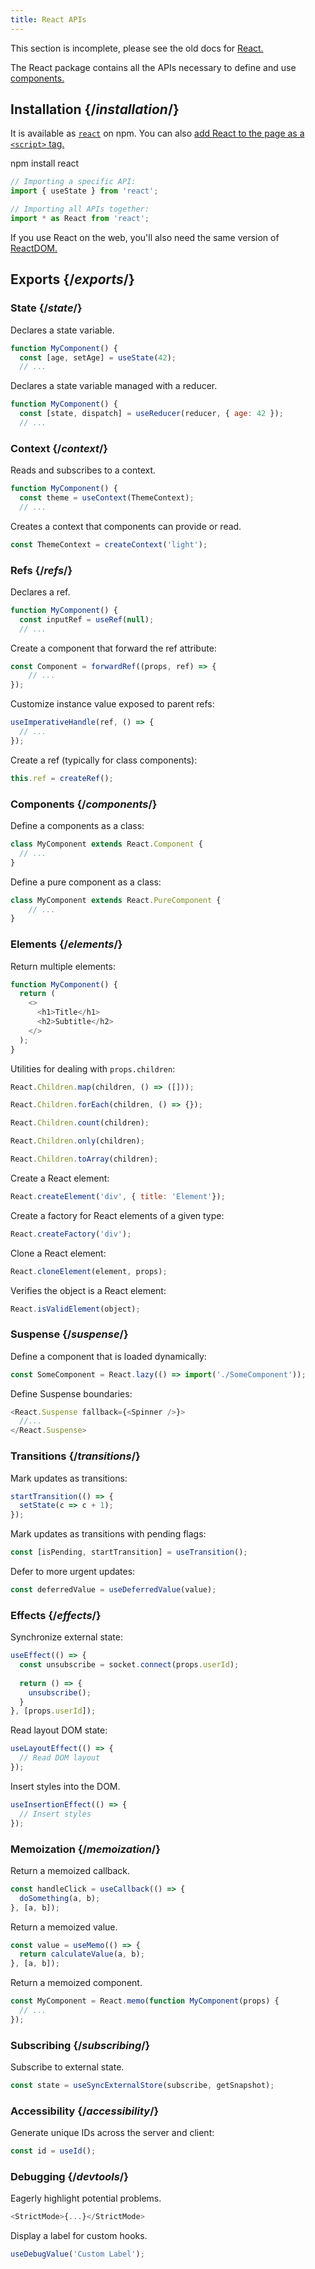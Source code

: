 ```yaml
---
title: React APIs
---
```


<Wip>

This section is incomplete, please see the old docs for [React.](https://reactjs.org/docs/react-api.html)

</Wip>

<Intro>

The React package contains all the APIs necessary to define and use [components.](/learn/your-first-component)

</Intro>

## Installation {/*installation*/}

It is available as [`react`](https://www.npmjs.com/package/react) on npm. You can also [add React to the page as a `<script>` tag.](/learn/add-react-to-a-website)

<PackageImport>

<TerminalBlock>

npm install react

</TerminalBlock>

```js
// Importing a specific API:
import { useState } from 'react';

// Importing all APIs together:
import * as React from 'react';
```

</PackageImport>

If you use React on the web, you'll also need the same version of [ReactDOM.](/apis/react-dom)

## Exports {/*exports*/}

### State {/*state*/}

<YouWillLearnCard title="useState" path="/apis/react/useState">

Declares a state variable.

```js
function MyComponent() {
  const [age, setAge] = useState(42);
  // ...
```

</YouWillLearnCard>

<YouWillLearnCard title="useReducer" path="/apis/react/useReducer">

Declares a state variable managed with a reducer.

```js
function MyComponent() {
  const [state, dispatch] = useReducer(reducer, { age: 42 });
  // ...
```

</YouWillLearnCard>

### Context {/*context*/}

<YouWillLearnCard title="useContext" path="/apis/react/useContext">

Reads and subscribes to a context.

```js
function MyComponent() {
  const theme = useContext(ThemeContext);
  // ...
```

</YouWillLearnCard>

<YouWillLearnCard title="createContext" path="/apis/react/useContext">

Creates a context that components can provide or read.

```js
const ThemeContext = createContext('light');
```

</YouWillLearnCard>

### Refs {/*refs*/}


<YouWillLearnCard title="useRef" path="/apis/react/useRef">

Declares a ref.

```js
function MyComponent() {
  const inputRef = useRef(null);
  // ...
```

</YouWillLearnCard>

<YouWillLearnCard title="forwardRef" path="/apis/react/forwardRef">

Create a component that forward the ref attribute:

```js
const Component = forwardRef((props, ref) => {
    // ...
});
```

</YouWillLearnCard>

<YouWillLearnCard title="useImperativeHandle" path="/apis/react/useImperativeHandle">

Customize instance value exposed to parent refs:

```js
useImperativeHandle(ref, () => {
  // ...        
});
```

</YouWillLearnCard>

<YouWillLearnCard title="createRef" path="/apis/react/createRef">

Create a ref (typically for class components):

```js
this.ref = createRef(); 
```

</YouWillLearnCard>

### Components {/*components*/}

<YouWillLearnCard title="React.Component" path="/apis/react/Component">

Define a components as a class:

```js
class MyComponent extends React.Component {
  // ...
}
```

</YouWillLearnCard>

<YouWillLearnCard title="React.PureComponent" path="/apis/react/PureComponent">

Define a pure component as a class:

```js
class MyComponent extends React.PureComponent {
    // ...
}
```

</YouWillLearnCard>

### Elements {/*elements*/}

<YouWillLearnCard title="Fragment" path="/apis/react/Fragment">

Return multiple elements:

```js
function MyComponent() {
  return (
    <>
      <h1>Title</h1>
      <h2>Subtitle</h2>
    </>
  );
}
```

</YouWillLearnCard>

<YouWillLearnCard title="Children" path="/apis/react/Children">

Utilities for dealing with `props.children`:

```js
React.Children.map(children, () => ([]));

React.Children.forEach(children, () => {});

React.Children.count(children);

React.Children.only(children);

React.Children.toArray(children);
```

</YouWillLearnCard>

<YouWillLearnCard title="createElement" path="/apis/react/createElement">

Create a React element:

```js
React.createElement('div', { title: 'Element'});
```

</YouWillLearnCard>

<YouWillLearnCard title="createFactory" path="/apis/react/createFactory">

Create a factory for React elements of a given type:

```js
React.createFactory('div');
```

</YouWillLearnCard>

<YouWillLearnCard title="cloneElement" path="/apis/react/cloneElement">

Clone a React element:

```js
React.cloneElement(element, props);
```

</YouWillLearnCard>

<YouWillLearnCard title="isValidElement" path="/apis/react/isValidElement">

Verifies the object is a React element:

```js
React.isValidElement(object);
```

</YouWillLearnCard>

### Suspense {/*suspense*/}

<YouWillLearnCard title="React.lazy" path="/apis/react/lazy">

Define a component that is loaded dynamically:

```js
const SomeComponent = React.lazy(() => import('./SomeComponent'));
```

</YouWillLearnCard>

<YouWillLearnCard title="Suspense" path="/apis/react/Suspense">

Define Suspense boundaries:

```js
<React.Suspense fallback={<Spinner />}>
  //...
</React.Suspense>
```

</YouWillLearnCard>

### Transitions {/*transitions*/}

<YouWillLearnCard title="startTransition" path="/apis/react/startTransition">

Mark updates as transitions:

```js
startTransition(() => {
  setState(c => c + 1);
});
```

</YouWillLearnCard>

<YouWillLearnCard title="useTransition" path="/apis/react/startTransition">

Mark updates as transitions with pending flags:

```js
const [isPending, startTransition] = useTransition();
```

</YouWillLearnCard>

<YouWillLearnCard title="useDeferredValue" path="/apis/react/useDeferredValue">

Defer to more urgent updates:

```js
const deferredValue = useDeferredValue(value);
```

</YouWillLearnCard>

### Effects {/*effects*/}

<YouWillLearnCard title="useEffect" path="/apis/react/useEffect">

Synchronize external state:

```js
useEffect(() => {
  const unsubscribe = socket.connect(props.userId);
    
  return () => {
    unsubscribe();
  }
}, [props.userId]);
```

</YouWillLearnCard>

<YouWillLearnCard title="useLayoutEffect" path="/apis/react/useLayoutEffect">

Read layout DOM state:

```js
useLayoutEffect(() => {
  // Read DOM layout
});
```

</YouWillLearnCard>

<YouWillLearnCard title="useInsertionEffect" path="/apis/react/useInsertionEffect">

Insert styles into the DOM.

```js
useInsertionEffect(() => {
  // Insert styles
});
```

</YouWillLearnCard>

### Memoization {/*memoization*/}

<YouWillLearnCard title="useCallback" path="/apis/react/useCallback">

Return a memoized callback.

```js
const handleClick = useCallback(() => {
  doSomething(a, b);
}, [a, b]);
```

</YouWillLearnCard>

<YouWillLearnCard title="useMemo" path="/apis/react/useMemo">

Return a memoized value.

```js
const value = useMemo(() => {
  return calculateValue(a, b);
}, [a, b]);
```

</YouWillLearnCard>

<YouWillLearnCard title="memo" path="/apis/react/memo">

Return a memoized component.

```js
const MyComponent = React.memo(function MyComponent(props) {
  // ...
});
```

</YouWillLearnCard>

### Subscribing {/*subscribing*/}

<YouWillLearnCard title="useSyncExternalStore" path="/apis/react/useSyncExternalStore">

Subscribe to external state.

```js
const state = useSyncExternalStore(subscribe, getSnapshot);
```

</YouWillLearnCard>

### Accessibility {/*accessibility*/}

<YouWillLearnCard title="useId" path="/apis/react/useId">

Generate unique IDs across the server and client:

```js
const id = useId();
```

</YouWillLearnCard>

### Debugging {/*devtools*/}

<YouWillLearnCard title="StrictMode" path="/apis/react/StrictMode">

Eagerly highlight potential problems.

```js
<StrictMode>{...}</StrictMode>
```

</YouWillLearnCard>

<YouWillLearnCard title="useDebugValue" path="/apis/react/useDebugValue">

Display a label for custom hooks.

```js
useDebugValue('Custom Label');
```

</YouWillLearnCard>

